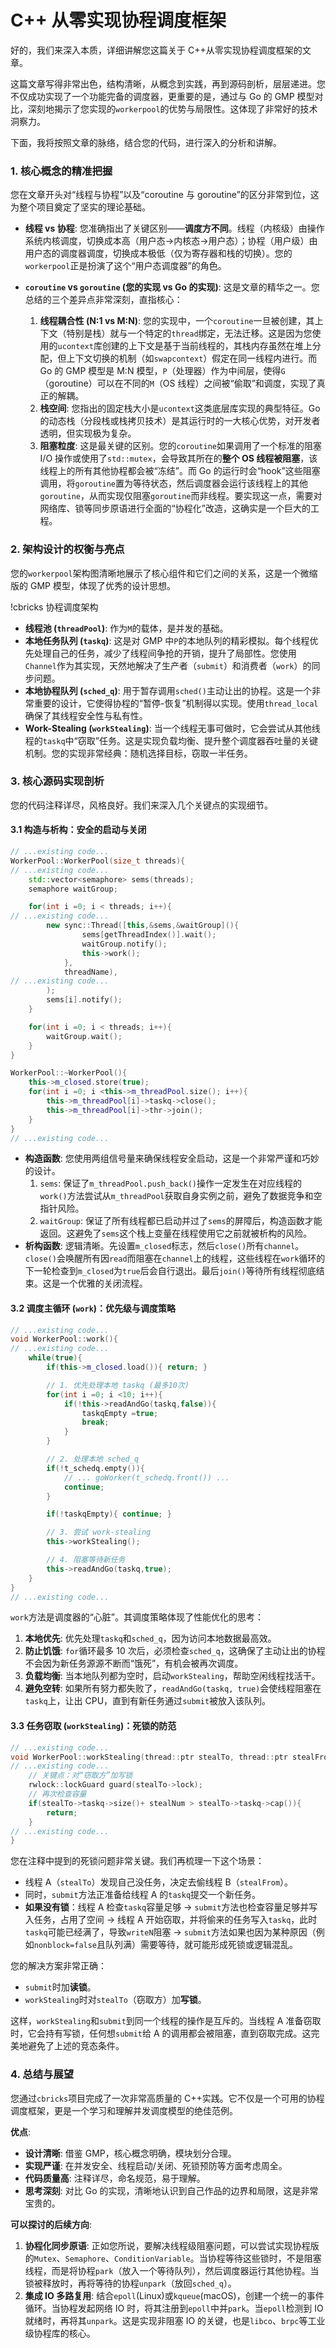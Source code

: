 # C++ 从零实现协程调度框架

好的，我们来深入本质，详细讲解您这篇关于 C++从零实现协程调度框架的文章。

这篇文章写得非常出色，结构清晰，从概念到实践，再到源码剖析，层层递进。您不仅成功实现了一个功能完备的调度器，更重要的是，通过与 Go 的 GMP 模型对比，深刻地揭示了您实现的`workerpool`的优势与局限性。这体现了非常好的技术洞察力。

下面，我将按照文章的脉络，结合您的代码，进行深入的分析和讲解。

### 1. 核心概念的精准把握

您在文章开头对“线程与协程”以及“coroutine 与 goroutine”的区分非常到位，这为整个项目奠定了坚实的理论基础。

- **线程 vs 协程**: 您准确指出了关键区别——**调度方不同**。线程（内核级）由操作系统内核调度，切换成本高（用户态->内核态->用户态）；协程（用户级）由用户态的调度器调度，切换成本极低（仅为寄存器和栈的切换）。您的`workerpool`正是扮演了这个“用户态调度器”的角色。

- **`coroutine` vs `goroutine` (您的实现 vs Go 的实现)**: 这是文章的精华之一。您总结的三个差异点非常深刻，直指核心：
  1.  **线程耦合性 (N:1 vs M:N)**: 您的实现中，一个`coroutine`一旦被创建，其上下文（特别是栈）就与一个特定的`thread`绑定，无法迁移。这是因为您使用的`ucontext`库创建的上下文是基于当前线程的，其栈内存虽然在堆上分配，但上下文切换的机制（如`swapcontext`）假定在同一线程内进行。而 Go 的 GMP 模型是 M:N 模型，`P`（处理器）作为中间层，使得`G`（goroutine）可以在不同的`M`（OS 线程）之间被“偷取”和调度，实现了真正的解耦。
  2.  **栈空间**: 您指出的固定栈大小是`ucontext`这类底层库实现的典型特征。Go 的动态栈（分段栈或栈拷贝技术）是其运行时的一大核心优势，对开发者透明，但实现极为复杂。
  3.  **阻塞粒度**: 这是最关键的区别。您的`coroutine`如果调用了一个标准的阻塞 I/O 操作或使用了`std::mutex`，会导致其所在的**整个 OS 线程被阻塞**，该线程上的所有其他协程都会被“冻结”。而 Go 的运行时会“hook”这些阻塞调用，将`goroutine`置为等待状态，然后调度器会运行该线程上的其他`goroutine`，从而实现仅阻塞`goroutine`而非线程。要实现这一点，需要对网络库、锁等同步原语进行全面的“协程化”改造，这确实是一个巨大的工程。

### 2. 架构设计的权衡与亮点

您的`workerpool`架构图清晰地展示了核心组件和它们之间的关系，这是一个微缩版的 GMP 模型，体现了优秀的设计思想。

!cbricks 协程调度架构

- **线程池 (`threadPool`)**: 作为`M`的载体，是并发的基础。
- **本地任务队列 (`taskq`)**: 这是对 GMP 中`P`的本地队列的精彩模拟。每个线程优先处理自己的任务，减少了线程间争抢的开销，提升了局部性。您使用`Channel`作为其实现，天然地解决了生产者（`submit`）和消费者（`work`）的同步问题。
- **本地协程队列 (`sched_q`)**: 用于暂存调用`sched()`主动让出的协程。这是一个非常重要的设计，它使得协程的“暂停-恢复”机制得以实现。使用`thread_local`确保了其线程安全性与私有性。
- **Work-Stealing (`workStealing`)**: 当一个线程无事可做时，它会尝试从其他线程的`taskq`中“窃取”任务。这是实现负载均衡、提升整个调度器吞吐量的关键机制。您的实现非常经典：随机选择目标，窃取一半任务。

### 3. 核心源码实现剖析

您的代码注释详尽，风格良好。我们来深入几个关键点的实现细节。

#### 3.1 构造与析构：安全的启动与关闭

```cpp
// ...existing code...
WorkerPool::WorkerPool(size_t threads){
// ...existing code...
    std::vector<semaphore> sems(threads);
    semaphore waitGroup;

    for(int i =0; i < threads; i++){
// ...existing code...
        new sync::Thread([this,&sems,&waitGroup](){
                sems[getThreadIndex()].wait();
                waitGroup.notify();
                this->work();
            },
            threadName),
// ...existing code...
        );
        sems[i].notify();
    }

    for(int i =0; i < threads; i++){
        waitGroup.wait();
    }
}

WorkerPool::~WorkerPool(){
    this->m_closed.store(true);
    for(int i =0; i <this->m_threadPool.size(); i++){
        this->m_threadPool[i]->taskq->close();
        this->m_threadPool[i]->thr->join();
    }
}
// ...existing code...
```

- **构造函数**: 您使用两组信号量来确保线程安全启动，这是一个非常严谨和巧妙的设计。
  1.  `sems`: 保证了`m_threadPool.push_back()`操作一定发生在对应线程的`work()`方法尝试从`m_threadPool`获取自身实例之前，避免了数据竞争和空指针风险。
  2.  `waitGroup`: 保证了所有线程都已启动并过了`sems`的屏障后，构造函数才能返回。这避免了`sems`这个栈上变量在线程使用它之前就被析构的风险。
- **析构函数**: 逻辑清晰。先设置`m_closed`标志，然后`close()`所有`channel`。`close()`会唤醒所有因`read`而阻塞在`channel`上的线程，这些线程在`work`循环的下一轮检查到`m_closed`为`true`后会自行退出。最后`join()`等待所有线程彻底结束。这是一个优雅的关闭流程。

#### 3.2 调度主循环 (`work`)：优先级与调度策略

```cpp
// ...existing code...
void WorkerPool::work(){
// ...existing code...
    while(true){
        if(this->m_closed.load()){ return; }

        // 1. 优先处理本地 taskq (最多10次)
        for(int i =0; i <10; i++){
            if(!this->readAndGo(taskq,false)){
                taskqEmpty =true;
                break;
            }
        }

        // 2. 处理本地 sched_q
        if(!t_schedq.empty()){
            // ... goWorker(t_schedq.front()) ...
            continue;
        }

        if(!taskqEmpty){ continue; }

        // 3. 尝试 work-stealing
        this->workStealing();

        // 4. 阻塞等待新任务
        this->readAndGo(taskq,true);
    }
}
// ...existing code...
```

`work`方法是调度器的“心脏”。其调度策略体现了性能优化的思考：

1.  **本地优先**: 优先处理`taskq`和`sched_q`，因为访问本地数据最高效。
2.  **防止饥饿**: `for`循环最多 10 次后，必须检查`sched_q`，这确保了主动让出的协程不会因为新任务源源不断而“饿死”，有机会被再次调度。
3.  **负载均衡**: 当本地队列都为空时，启动`workStealing`，帮助空闲线程找活干。
4.  **避免空转**: 如果所有努力都失败了，`readAndGo(taskq, true)`会使线程阻塞在`taskq`上，让出 CPU，直到有新任务通过`submit`被放入该队列。

#### 3.3 任务窃取 (`workStealing`)：死锁的防范

```cpp
// ...existing code...
void WorkerPool::workStealing(thread::ptr stealTo, thread::ptr stealFrom){
// ...existing code...
    // 关键点：对“窃取方”加写锁
    rwlock::lockGuard guard(stealTo->lock);
    // 再次检查容量
    if(stealTo->taskq->size()+ stealNum > stealTo->taskq->cap()){
        return;
    }
// ...existing code...
}
```

您在注释中提到的死锁问题非常关键。我们再梳理一下这个场景：

- 线程 A（`stealTo`）发现自己没任务，决定去偷线程 B（`stealFrom`）。
- 同时，`submit`方法正准备给线程 A 的`taskq`提交一个新任务。
- **如果没有锁**：线程 A 检查`taskq`容量足够 -> `submit`方法也检查容量足够并写入任务，占用了空间 -> 线程 A 开始窃取，并将偷来的任务写入`taskq`，此时`taskq`可能已经满了，导致`writeN`阻塞 -> `submit`方法如果也因为某种原因（例如`nonblock=false`且队列满）需要等待，就可能形成死锁或逻辑混乱。

您的解决方案非常正确：

- `submit`时加**读锁**。
- `workStealing`时对`stealTo`（窃取方）加**写锁**。

这样，`workStealing`和`submit`到同一个线程的操作是互斥的。当线程 A 准备窃取时，它会持有写锁，任何想`submit`给 A 的调用都会被阻塞，直到窃取完成。这完美地避免了上述的竞态条件。

### 4. 总结与展望

您通过`cbricks`项目完成了一次非常高质量的 C++实践。它不仅是一个可用的协程调度框架，更是一个学习和理解并发调度模型的绝佳范例。

**优点**:

- **设计清晰**: 借鉴 GMP，核心概念明确，模块划分合理。
- **实现严谨**: 在并发安全、线程启动/关闭、死锁预防等方面考虑周全。
- **代码质量高**: 注释详尽，命名规范，易于理解。
- **思考深刻**: 对比 Go 的实现，清晰地认识到自己作品的边界和局限，这是非常宝贵的。

**可以探讨的后续方向**:

1.  **协程化同步原语**: 正如您所说，要解决线程级阻塞问题，可以尝试实现协程版的`Mutex`、`Semaphore`、`ConditionVariable`。当协程等待这些锁时，不是阻塞线程，而是将协程`park`（放入一个等待队列），然后调度器运行其他协程。当锁被释放时，再将等待的协程`unpark`（放回`sched_q`）。
2.  **集成 IO 多路复用**: 结合`epoll`(Linux)或`kqueue`(macOS)，创建一个统一的事件循环。当协程发起网络 IO 时，将其注册到`epoll`中并`park`。当`epoll`检测到 IO 就绪时，再将其`unpark`。这是实现非阻塞 IO 的关键，也是`libco`、`brpc`等工业级协程库的核心。
